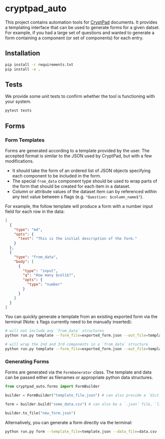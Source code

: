 # cryptpad_auto

This project contains automation tools for [CryptPad](https://github.com/xwiki-labs/cryptpad) documents. It provides a templating interface that can be used to generate forms for a given datset. For example, if you had a large set of questions and wanted to generate a form containing a component (or set of components) for each entry.

## Installation

```bash
pip install -r requirements.txt
pip install -e .
```

## Tests

We provide some unit tests to confirm whether the tool is functioning with your system.

```bash
pytest tests
```

## Forms
### Form Templates

Forms are generated according to a template provided by the user. The accepted format is similar to the JSON used by CryptPad, but with a few modifications. 
* It should take the form of an ordered list of JSON objects specifying each component to be included in the form.
* The special `from_data` component type should be used to wrap parts of the form that should be created for each item in a dataset.
* Column or attribute values of the dataset item can by referenced within any text value between `$` flags (e.g. `"Question: $column_name$"`).

For example, the follow template will produce a form with a number input field for each row in the data:
```json
[
  {
    "type": "md",
    "opts": {
      "text": "This is the initial description of the form."
    }
  },
  {
    "type": "from_data",
    "body": [
      {
        "type": "input",
        "q": "How many $col1$?",
        "opts": {
          "type": "number"
        }
      }
    ]
  }
]
```

You can quickly generate a template from an existing exported form via the terminal (Note: `$` flags currently need to be manually inserted):
```bash
# will not include any `from_data` structures
python run.py template --form_file=exported_form.json --out_file=template.json

# will wrap the 2nd and 3rd components in a `from_data` structure
python run.py template --form_file=exported_form.json --out_file=template.json --data_groups="[[1,2]]"
```

### Generating Forms
Forms are generated via the `FormGenerator` class. The template and data can be passed either as filenames or appropriate python data structures. 
```python
from cryptpad_auto.forms import FormBuilder

builder = FormBuilder("template_file.json") # can also provide a `dict` template

form = builder.build("some_data.csv") # can also be a `.json` file, `list[dict]` or `pandas.DataFrame` object

builder.to_file("new_form.json")
```

Alternatively, you can generate a form directly via the terminal:
```bash
python run.py form --template_file=template.json --data_file=data.csv --out_file=form.json
```
